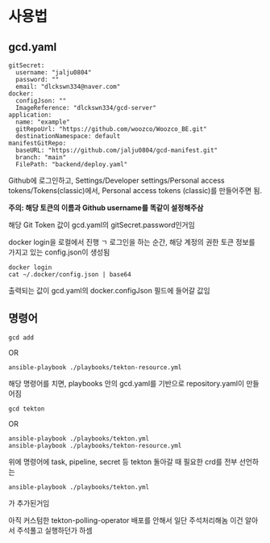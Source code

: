 # 사용법

## gcd.yaml
```
gitSecret:
  username: "jalju0804"
  password: ""
  email: "dlckswn334@naver.com"
docker:
  configJson: ""
  ImageReference: "dlckswn334/gcd-server"
application:
  name: "example"
  gitRepoUrl: "https://github.com/woozco/Woozco_BE.git"
  destinationNamespace: default
manifestGitRepo: 
  baseURL: "https://github.com/jalju0804/gcd-manifest.git"
  branch: "main"
  FilePath: "backend/deploy.yaml"
```


Github에 로그인하고, Settings/Developer settings/Personal access tokens/Tokens(classic)에서, Personal access tokens (classic)를 만들어주면 됨.


**주의: 해당 토큰의 이름과 Github username를 똑같이 설정해주삼**


해당 Git Token 값이  gcd.yaml의 gitSecret.password인거임

docker login을 로컬에서 진행 ㄱ
로그인을 하는 순간, 해당 계정의 권한 토큰 정보를 가지고 있는 config.json이 생성됨


```
docker login
cat ~/.docker/config.json | base64
```


출력되는 값이 gcd.yaml의 docker.configJson 필드에 들어갈 값임

## 명령어

```
gcd add
```
OR
```
ansible-playbook ./playbooks/tekton-resource.yml 
```
해당 명령어를 치면, playbooks 안의 gcd.yaml를 기반으로 repository.yaml이 만들어짐

```
gcd tekton
```


OR


```
ansible-playbook ./playbooks/tekton.yml
ansible-playbook ./playbooks/tekton-resource.yml  
```

위에 명령어에 task, pipeline, secret 등 tekton 돌아갈 때 필요한 crd를 전부 선언하는 
```
ansible-playbook ./playbooks/tekton.yml
```
가 추가된거임

아직 커스텀한 tekton-polling-operator 배포를 안해서 일단 주석처리해놈 이건 알아서 주석풀고 실행하던가 하셈